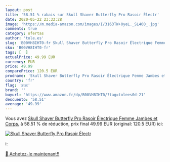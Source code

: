 ```yaml
---
layout: post
title: '58.51 % rabais sur Skull Shaver Butterfly Pro Rasoir Électr'
date: 2020-05-22 23:33:28
image: 'https://m.media-amazon.com/images/I/3163TW+0yeL._SL400_.jpg'
comments: true
category: ofertas
author: 'tole.es'
slug: 'B00VH8IHT0-fr Skull Shaver Butterfly Pro Rasoir Électrique Femme Jambes...'
sku: 'B00VH8IHT0-fr'
tags: [  ]
actualPrice: 49.99 EUR
currency: EUR
price: 49.99
comparePrice: 120.5 EUR
prodname: 'Skull Shaver Butterfly Pro Rasoir Électrique Femme Jambes et Corps.'
country: 'fr'
flag: '🇫🇷'
brand: ''
buyurl: 'https://www.amazon.fr/dp/B00VH8IHT0/?tag=tolees0d-21'
descuento: '58.51'
average: '49.99'
---
```


Vous avez [Skull Shaver Butterfly Pro Rasoir Électrique Femme Jambes et Corps.](https://www.amazon.fr/dp/B00VH8IHT0/?tag=tolees0d-21)  à  58.51 % de réduction, prix final  49.99 EUR (original: 120.5 EUR) ici:

[![Skull Shaver Butterfly Pro Rasoir Électr](https://m.media-amazon.com/images/I/3163TW+0yeL._SL400_.jpg)](https://www.amazon.fr/dp/B00VH8IHT0/?tag=tolees0d-21)

ℹ️:


[🛒 Achetez-le maintenant!!](https://www.amazon.fr/dp/B00VH8IHT0/?tag=tolees0d-21)
